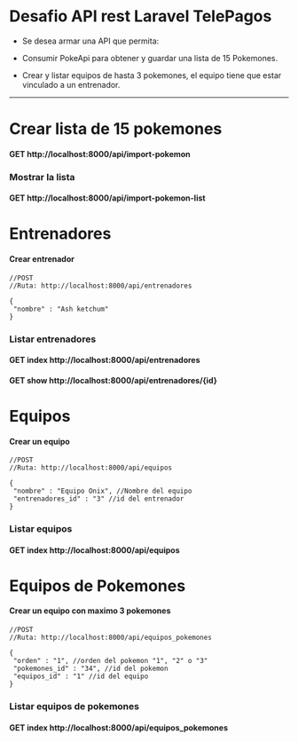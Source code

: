 <h1>Desafio API rest Laravel TelePagos</h1>
    
- Se desea armar una API que permita:

- Consumir PokeApi para obtener y guardar una lista de 15 Pokemones. 

- Crear y listar equipos de hasta 3 pokemones, el equipo tiene que estar vinculado a un entrenador.


------------

<h1>Crear lista de 15 pokemones</h1>
<h4>GET http://localhost:8000/api/import-pokemon</h4> 
<h3>Mostrar la lista</h3>
<h4>GET http://localhost:8000/api/import-pokemon-list</h4> 

<h1>Entrenadores</h1>
<h4>Crear entrenador</h4>

```
//POST
//Ruta: http://localhost:8000/api/entrenadores

{
 "nombre" : "Ash ketchum"
}

```
<h3>Listar entrenadores</h3>

<h4>GET index http://localhost:8000/api/entrenadores</h4>
<h4>GET show http://localhost:8000/api/entrenadores/{id}</h4>

<h1>Equipos</h1>
<h4>Crear un equipo</h4>

```
//POST
//Ruta: http://localhost:8000/api/equipos

{
 "nombre" : "Equipo Onix", //Nombre del equipo
 "entrenadores_id" : "3" //id del entrenador
}
```

<h3>Listar equipos</h3>

<h4>GET index http://localhost:8000/api/equipos</h4>

<h1>Equipos de Pokemones</h1>
<h4>Crear un equipo con maximo 3 pokemones</h4>

```
//POST
//Ruta: http://localhost:8000/api/equipos_pokemones

{
 "orden" : "1", //orden del pokemon "1", "2" o "3"
 "pokemones_id" : "34", //id del pokemon
 "equipos_id" : "1" //id del equipo
}

```
<h3>Listar equipos de pokemones</h3>

<h4>GET index http://localhost:8000/api/equipos_pokemones</h4>
